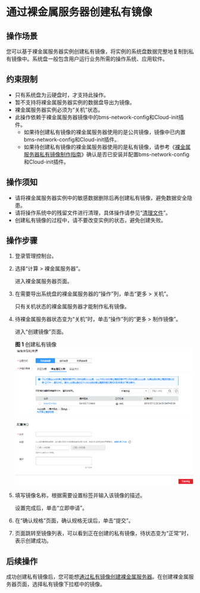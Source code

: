 # 通过裸金属服务器创建私有镜像<a name="bms_01_0026"></a>

## 操作场景<a name="section9787459153815"></a>

您可以基于裸金属服务器实例创建私有镜像，将实例的系统盘数据完整地复制到私有镜像中。系统盘一般包含用户运行业务所需的操作系统、应用软件。

## 约束限制<a name="section036311301271"></a>

-   只有系统盘为云硬盘时，才支持此操作。
-   暂不支持将裸金属服务器实例的数据盘导出为镜像。
-   裸金属服务器实例必须为“关机”状态。
-   此操作依赖于裸金属服务器镜像中的bms-network-config和Cloud-init插件。
    -   如果待创建私有镜像的裸金属服务器使用的是公共镜像，镜像中已内置bms-network-config和Cloud-init插件。
    -   如果待创建私有镜像的裸金属服务器使用的是私有镜像，请参考《[裸金属服务器私有镜像制作指南](https://support.huaweicloud.com/bpicg-bms/zh-cn_topic_0081116559.html)》确认是否已安装并配置bms-network-config和Cloud-init插件。


## 操作须知<a name="section443273503917"></a>

-   请将裸金属服务器实例中的敏感数据删除后再创建私有镜像，避免数据安全隐患。
-   请将操作系统中的残留文件进行清理，具体操作请参见“[清理文件](https://support.huaweicloud.com/bpicg-bms/zh-cn_topic_0081116800.html)”。
-   创建私有镜像的过程中，请不要改变实例的状态，避免创建失败。

## 操作步骤<a name="section183213224212"></a>

1.  登录管理控制台。
2.  选择“计算 \> 裸金属服务器”。

    进入裸金属服务器页面。

3.  在需要导出系统盘的裸金属服务器的“操作”列，单击“更多 \> 关机”。

    只有关机状态的裸金属服务器才能制作私有镜像。

4.  待裸金属服务器状态变为“关机”时，单击“操作”列的“更多 \> 制作镜像”。

    进入“创建镜像”页面。

    **图 1**  创建私有镜像<a name="fig29671113194815"></a>  
    ![](figures/创建私有镜像.png "创建私有镜像")

5.  填写镜像名称，根据需要设置标签并输入该镜像的描述。

    设置完成后，单击“立即申请”。

6.  在“确认规格”页面，确认规格无误后，单击“提交”。
7.  页面跳转至镜像列表，可以看到正在创建的私有镜像，待状态变为“正常”时，表示创建成功。

## 后续操作<a name="section11102012213"></a>

成功创建私有镜像后，您可能想[通过私有镜像创建裸金属服务器](通过私有镜像创建裸金属服务器.md)。在创建裸金属服务器页面，选择私有镜像下拉框中的镜像。

